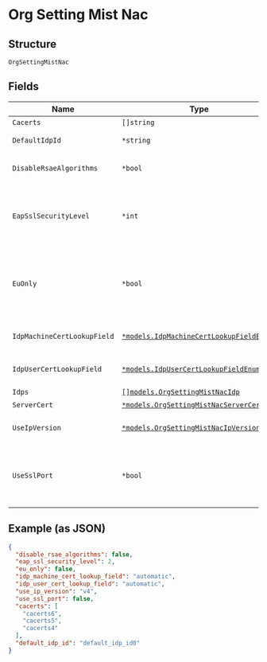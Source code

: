 
# Org Setting Mist Nac

## Structure

`OrgSettingMistNac`

## Fields

| Name | Type | Tags | Description |
|  --- | --- | --- | --- |
| `Cacerts` | `[]string` | Optional | list of PEM-encoded ca certs |
| `DefaultIdpId` | `*string` | Optional | use this IDP when no explicit realm present in the incoming username/CN OR when no IDP is explicitly mapped to the incoming realm. |
| `DisableRsaeAlgorithms` | `*bool` | Optional | to disable RSAE_PSS_SHA256, RSAE_PSS_SHA384, RSAE_PSS_SHA512 from server side. see https://www.openssl.org/docs/man3.0/man1/openssl-ciphers.html<br>**Default**: `false` |
| `EapSslSecurityLevel` | `*int` | Optional | eap ssl security level<br>see https://www.openssl.org/docs/man1.1.1/man3/SSL_CTX_set_security_level.html#DEFAULT-CALLBACK-BEHAVIOUR<br>**Default**: `2`<br>**Constraints**: `>= 1`, `<= 4` |
| `EuOnly` | `*bool` | Optional | By default NAC POD failover considers all NAC pods available around the globe, i.e. EU, US, or APAC based, failover happens based on geo IP of the originating site.<br>For strict GDPR compliancy NAC POD failover would only happen between the PODs located within the EU environment, and no authentication would take place outside of EU. This is an org setting that is applicable to WLANs, switch templates, mxedge clusters that have mist_nac enabled<br>**Default**: `false` |
| `IdpMachineCertLookupField` | [`*models.IdpMachineCertLookupFieldEnum`](../../doc/models/idp-machine-cert-lookup-field-enum.md) | Optional | allow customer to choose the EAP-TLS client certificate's field to use for IDP Machine Groups lookup. enum: `automatic`, `cn`, `email`, `upn`<br>**Default**: `"automatic"` |
| `IdpUserCertLookupField` | [`*models.IdpUserCertLookupFieldEnum`](../../doc/models/idp-user-cert-lookup-field-enum.md) | Optional | allow customer to choose the EAP-TLS client certificate's field<br>to use for IDP User Groups lookup. enum: `automatic`, `cn`, `email`, `upn`<br>**Default**: `"automatic"` |
| `Idps` | [`[]models.OrgSettingMistNacIdp`](../../doc/models/org-setting-mist-nac-idp.md) | Optional | - |
| `ServerCert` | [`*models.OrgSettingMistNacServerCert`](../../doc/models/org-setting-mist-nac-server-cert.md) | Optional | radius server cert to be presented in EAP TLS |
| `UseIpVersion` | [`*models.OrgSettingMistNacIpVersionEnum`](../../doc/models/org-setting-mist-nac-ip-version-enum.md) | Optional | by default NAS devices(switches/aps) and proxies(mxedge) are configured to reach mist-nac via IPv4. enum: `v4`, `v6`<br>**Default**: `"v4"` |
| `UseSslPort` | `*bool` | Optional | By default NAS devices (switches/aps) and proxies(mxedge) are configured to use port TCP2083(radsec) to reach mist-nac.<br>Set `use_ssl_port`==`true` to override that port with TCP43 (ssl),<br>This is a org level setting that is applicable to wlans, switch_templates, and mxedge_clusters that have mist-nac enabled<br>**Default**: `false` |

## Example (as JSON)

```json
{
  "disable_rsae_algorithms": false,
  "eap_ssl_security_level": 2,
  "eu_only": false,
  "idp_machine_cert_lookup_field": "automatic",
  "idp_user_cert_lookup_field": "automatic",
  "use_ip_version": "v4",
  "use_ssl_port": false,
  "cacerts": [
    "cacerts6",
    "cacerts5",
    "cacerts4"
  ],
  "default_idp_id": "default_idp_id0"
}
```

